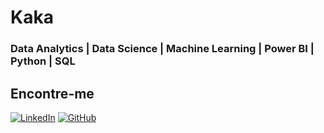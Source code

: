 <h1>Kaka</h1>

<h3>Data Analytics | Data Science | Machine Learning | Power BI | Python | SQL</h3>

<h2>Encontre-me</h2>

[![LinkedIn](https://img.shields.io/badge/LinkedIn-0077B5?style=for-the-badge&logo=linkedin&logoColor=white)](https://www.linkedin.com/in/carolainne/)
[![GitHub](https://img.shields.io/badge/GitHub-100000?style=for-the-badge&logo=github&logoColor=white)](https://github.com/kakazokaaa)
